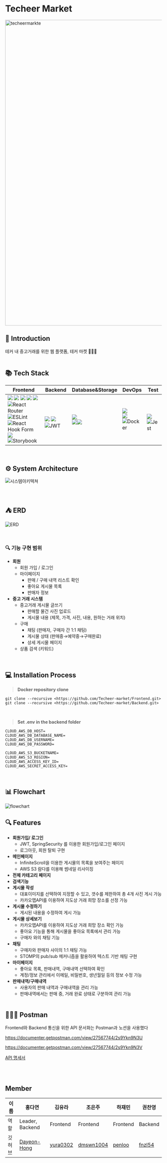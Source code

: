 

# Techeer Market
<img width="980" alt="techeermarkte" src="https://github.com/Techeer-market/.github/assets/95288297/7f17d217-85a3-4f24-a5a1-c77ee8b8d6a0">


<br>

## 🎀 Introduction

테커 내 중고거래를 위한 웹 플랫폼, 테커 마켓 👩🏻‍🌾
<br>
<br>

## 📚 Tech Stack

| Frontend | Backend | Database&Storage | DevOps | Test |
| --- | --- | --- | --- | --- |
| <img src="https://img.shields.io/badge/Vite-646CFF?style=for-the-badge&logo=Vite&logoColor=white"> <img src="https://img.shields.io/badge/React-61DAFB?style=for-the-badge&logo=React&logoColor=white"> <img src="https://img.shields.io/badge/TypeScript-3178C6?style=for-the-badge&logo=TypeScript&logoColor=white"> <img src="https://img.shields.io/badge/styled--components-DB7093?style=for-the-badge&logo=styled-components&logoColor=white"> <img src="https://img.shields.io/badge/-React%20Query-FF4154?style=for-the-badge&logo=react%20query&logoColor=white"> ![React Router](https://img.shields.io/badge/React_Router-CA4245?style=for-the-badge&logo=react-router&logoColor=white) <br>![ESLint](https://img.shields.io/badge/ESLint-4B3263?style=for-the-badge&logo=eslint&logoColor=white) ![React Hook Form](https://img.shields.io/badge/React%20Hook%20Form-%23EC5990.svg?style=for-the-badge&logo=reacthookform&logoColor=white)<br><img src="https://img.shields.io/badge/Mock Service Worker-FF6A33?&style=for-the-badge"> ![Storybook](https://img.shields.io/badge/-Storybook-FF4785?style=for-the-badge&logo=storybook&logoColor=white) | <br><img src="https://img.shields.io/badge/SpringBoot-37814A?style=for-the-badge&logo=SpringBoot&logoColor=white"> <img src="https://img.shields.io/badge/springsecurity-6DB33F?style=for-the-badge&logo=springsecurity&logoColor=white"> ![JWT](https://img.shields.io/badge/JWT-black?style=for-the-badge&logo=JSON%20web%20tokens)<br> | <img src="https://img.shields.io/badge/PostgreSQL-blue?style=for-the-badge&logo=PostgreSQL&logoColor=white"><br><img src="https://img.shields.io/badge/AWS-S3Bucket-yellow?style=for-the-badge&logo=Amazon"><img src="https://img.shields.io/badge/RDS-527FFF?style=for-the-badge&logo=AmazonRds&logoColor=white"> <br> | <img src="https://img.shields.io/badge/AWS-ElasticBeanstalk-orange?style=for-the-badge&logo=AWS-ElasticBeanstalk&logoColor=white"><br><img src="https://img.shields.io/badge/AWS-EC2-D1743D?style=for-the-badge&logo=AWS-EC2&logoColor=white"><br> ![Docker](https://img.shields.io/badge/docker-%230db7ed.svg?style=for-the-badge&logo=docker&logoColor=white)<br> | <br><img src="https://img.shields.io/badge/junit5-25A162?style=for-the-badge&logo=junit5&logoColor=white"> ![Jest](https://img.shields.io/badge/-jest-%23C21325?style=for-the-badge&logo=jest&logoColor=white)<br> |


<br>

## ⚙️ System Architecture

![시스템아키텍쳐](https://github.com/Techeer-market/.github/assets/95288297/4203200b-027d-465d-b71a-c6dc93f4f540)


<br>

## ⛺️ ERD

![ERD](https://github.com/Techeer-market/.github/assets/95288297/641c44d6-ce34-4297-95b8-e9fa28b2a089)



<br>

### 🔍 기능 구현 범위

- **회원**
    - 회원 가입 / 로그인
    - 마이페이지
        - 판매 / 구매 내역 리스트 확인
        - 좋아요 게시물 목록
        - 판매자 정보
- **중고 거래 시스템**
    - 중고거래 게시물 글쓰기
        - 판매할 물건 사진 업로드
        - 게시물 내용 (제목, 가격, 사진, 내용, 원하는 거래 위치)
    - 구매
        - 채팅 (판매자, 구매자 간 1:1 채팅)
        - 게시물 상태 (판매중→예약중→구매완료)
        - 상세 게시물 페이지
    - 상품 검색 (키워드)

<br>

## 💻 Installation Process

> <b>Docker repository clone </b>
> 

```
git clone --recursive <https://github.com/Techeer-market/Frontend.git>
git clone --recursive <https://github.com/Techeer-market/Backend.git>
```

<br>

> <b>Set .env in the backend folder </b>
> 

```
CLOUD_AWS_DB_HOST=
CLOUD_AWS_DB_DATABASE_NAME=
CLOUD_AWS_DB_USERNAME=
CLOUD_AWS_DB_PASSWORD=

CLOUD_AWS_S3_BUCKETNAME=
CLOUD_AWS_S3_REGION=       
CLOUD_AWS_ACCESS_KEY_ID=
CLOUD_AWS_SECRET_ACCESS_KEY=
```

<br>

## 📊 Flowchart

![flowchart](https://github.com/Techeer-market/.github/assets/95288297/1228566c-f532-40a8-9e26-1ed69d17caf1)


## 🔍 Features

- **회원가입/ 로그인**
    - JWT, SpringSecurity 를 이용한 회원가입/로그인 페이지
    - 로그아웃, 회원 탈퇴 구현
- **메인페이지**
    - InfiniteScroll을 이용한 게시물의 목록을 보여주는 페이지
    - AWS S3 람다를 이용해 썸네일 리사이징
- **전체 카테고리 페이지**
- **검색기능**
- **게시물 작성**
    - 대표이미지를 선택하여 지정할 수 있고, 갯수를 제한하여 총 4개 사진 게시 가능
    - 카카오맵API를 이용하여 지도상 거래 희망 장소를 선정 가능
- **게시물 수정하기**
    - 게시된 내용을 수정하여 게시 가능
- **게시물 상세보기**
    - 카카오맵API를 이용하여 지도상 거래 희망 장소 확인 가능
    - 좋아요 기능을 통해 게시물을 좋아요 목록에서 관리 가능
    - 구매자 와의 채팅 기능
- **채팅**
    - 구매자와 판매자 사이의 1:1 채팅 가능
    - STOMP의 pub/sub 메커니즘을 활용하여 텍스트 기반 채팅 구현
- **마이페이지**
    - 좋아요 목록, 판매내역, 구매내역 선택하여 확인
    - 계정/정보 관리에서 이메일, 비밀번호, 생년월일 등의 정보 수정 가능
- **판매내역/구매내역**
    - 사용자의 판매 내역과 구매내역을 관리 가능
    - 판매내역에서는 판매 중, 거래 완료 상태로 구분하여 관리 가능
  <br>

## ⛹🏼‍♀️ Postman

Frontend와 Backend 통신을 위한 API 문서화는 Postman과 노션을 사용했다

https://documenter.getpostman.com/view/27567744/2s9Ykn9N3U

https://documenter.getpostman.com/view/27567744/2s9Ykn9N3V

[API 명세서](https://www.notion.so/API-9e28dd92dc194e1c85f6e801877a2432?pvs=21) 

<br>
<br>

## Member 
| 이름 | 홍다연 | 김유라 | 조은주 | 하재민 | 권찬영 |
| --- |  --- | --- | --- | --- |  --- | 
| 역할  | Leader, Backend | Frontend | Frontend | Frontend |  Backend |
| 깃허브 | [Dayeon-Hong](https://github.com/Dayeon-Hong) | [yura0302](https://github.com/yura0302) | [dmswn1004](https://github.com/dmswn1004) | [penloo](https://github.com/penloo) | [fnzl54](https://github.com/fnzl54)

<br>
